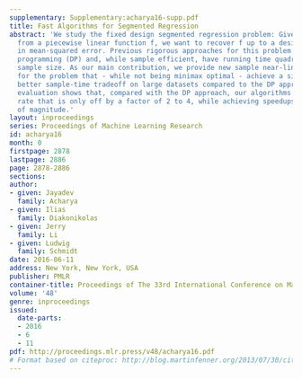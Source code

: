 ```yaml
---
supplementary: Supplementary:acharya16-supp.pdf
title: Fast Algorithms for Segmented Regression
abstract: 'We study the fixed design segmented regression problem: Given noisy samples
  from a piecewise linear function f, we want to recover f up to a desired accuracy
  in mean-squared error. Previous rigorous approaches for this problem rely on dynamic
  programming (DP) and, while sample efficient, have running time quadratic in the
  sample size. As our main contribution, we provide new sample near-linear time algorithms
  for the problem that - while not being minimax optimal - achieve a significantly
  better sample-time tradeoff on large datasets compared to the DP approach. Our experimental
  evaluation shows that, compared with the DP approach, our algorithms provide a convergence
  rate that is only off by a factor of 2 to 4, while achieving speedups of three orders
  of magnitude.'
layout: inproceedings
series: Proceedings of Machine Learning Research
id: acharya16
month: 0
firstpage: 2878
lastpage: 2886
page: 2878-2886
sections: 
author:
- given: Jayadev
  family: Acharya
- given: Ilias
  family: Diakonikolas
- given: Jerry
  family: Li
- given: Ludwig
  family: Schmidt
date: 2016-06-11
address: New York, New York, USA
publisher: PMLR
container-title: Proceedings of The 33rd International Conference on Machine Learning
volume: '48'
genre: inproceedings
issued:
  date-parts:
  - 2016
  - 6
  - 11
pdf: http://proceedings.mlr.press/v48/acharya16.pdf
# Format based on citeproc: http://blog.martinfenner.org/2013/07/30/citeproc-yaml-for-bibliographies/
---
```

